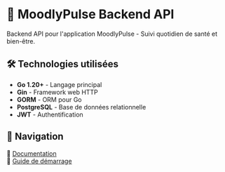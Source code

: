 # 💖 MoodlyPulse Backend API

Backend API pour l'application MoodlyPulse - Suivi quotidien de santé et bien-être.

## 🛠️ Technologies utilisées

- **Go 1.20+** - Langage principal
- **Gin** - Framework web HTTP
- **GORM** - ORM pour Go
- **PostgreSQL** - Base de données relationnelle
- **JWT** - Authentification

## 🧭 Navigation
🔹 [Documentation](DOC.md)<br/>
🔹 [Guide de démarrage](START.md)